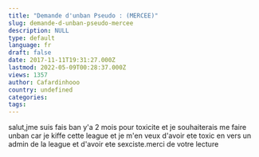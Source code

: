 ```yaml
---
title: "Demande d'unban Pseudo : (MERCEE)"
slug: demande-d-unban-pseudo-mercee
description: NULL
type: default
language: fr
draft: false
date: 2017-11-11T19:31:27.000Z
lastmod: 2022-05-09T00:28:37.000Z
views: 1357
author: Cafardinhooo
country: undefined
categories:
tags:
---
```

salut,jme suis fais ban y'a 2 mois pour toxicite et je souhaiterais me faire unban car je kiffe cette league et je m'en veux d'avoir ete toxic en vers un admin de la league et d'avoir ete sexciste.merci de votre lecture
